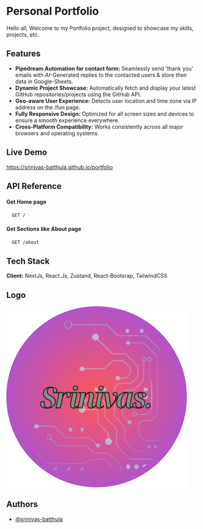 
# Personal Portfolio

Hello all, Welcome to my Portfolio project, designed to showcase my skills, projects, etc.


## Features

- **Pipedream Automation for contact form:** Seamlessly send 'thank you' emails with *AI*-Generated replies to the contacted users & store their data in Google-Sheets.
- **Dynamic Project Showcase:** Automatically fetch and display your latest GitHub repositories/projects using the GitHub API.
- **Geo-aware User Experience:** Detects user location and time zone via IP address on the /fun page.
- **Fully Responsive Design:** Optimized for all screen sizes and devices to ensure a smooth experience everywhere.
- **Cross-Platform Compatibility:** Works consistently across all major browsers and operating systems.


## Live Demo

https://srinivas-batthula.github.io/portfolio


## API Reference

#### Get Home page

```http
  GET /
```

#### Get Sections like About page

```http
  GET /about
```


## Tech Stack

**Client:**  NextJs, React.Js, Zustand, React-Bootsrap, TailwindCSS


## Logo

![Logo](https://github.com/srinivas-batthula/portfolio/blob/main/public/icon.png)


## Authors

- [@srinivas-batthula](https://www.github.com/srinivas-batthula)
